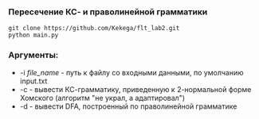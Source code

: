 ### Пересечение КС- и праволинейной грамматики

```
git clone https://github.com/Kekega/flt_lab2.git
python main.py 
```

### Аргументы:
- -i *file_name* - путь к файлу со входными данными, по умолчанию input.txt
- -с - вывести КС-грамматику, приведенную к 2-нормальной форме Хомского (алгоритм "не украл, а адаптировал")
- -d - вывести DFA, построенный по праволинейной грамматике
